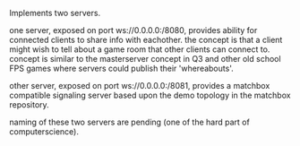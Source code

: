 Implements two servers.

one server, exposed on port ws://0.0.0.0:/8080, provides ability for connected clients to share info with eachother.
the concept is that a client might wish to tell about a game room that other clients can connect to.
concept is similar to the masterserver concept in Q3 and other old school FPS games where servers could publish their
'whereabouts'.

other server, exposed on port ws://0.0.0.0:/8081, provides a matchbox compatible signaling server based upon the demo topology in the matchbox repository.

naming of these two servers are pending (one of the hard part of computerscience).